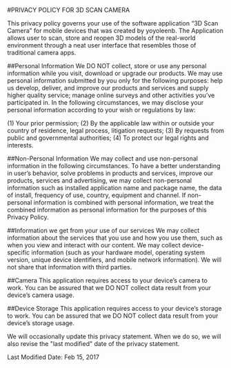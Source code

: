 #PRIVACY POLICY FOR 3D SCAN CAMERA

This privacy policy governs your use of the software application “3D Scan Camera” for mobile devices that was created by yoyoleenb. The Application allows user to scan, store and reopen 3D models of the real-world environment through a neat user interface that resembles those of traditional camera apps.

##Personal Information 
We DO NOT collect, store or use any personal information while you visit, download or upgrade our products. 
We may use personal information submitted by you only for the following purposes: help us develop, deliver, and improve our products and services and supply higher quality service; manage online surveys and other activities you’ve participated in. 
In the following circumstances, we may disclose your personal information according to your wish or regulations by law:

(1) Your prior permission;
(2) By the applicable law within or outside your country of residence, legal process, litigation requests;
(3) By requests from public and governmental authorities;
(4) To protect our legal rights and interests.

##Non-Personal Information 
We may collect and use non-personal information in the following circumstances. To have a better understanding in user’s behavior, solve problems in products and services, improve our products, services and advertising, we may collect non-personal information such as installed application name and package name, the data of install, frequency of use, country, equipment and channel. 
If non-personal information is combined with personal information, we treat the combined information as personal information for the purposes of this Privacy Policy. 

##Information we get from your use of our services 
We may collect information about the services that you use and how you use them, such as when you view and interact with our content. We may collect device-specific information (such as your hardware model, operating system version, unique device identifiers, and mobile network information). We will not share that information with third parties. 

##Camera 
This application requires access to your device’s camera to work. You can be assured that we DO NOT collect data result from your device’s camera usage. 

##Device Storage
This application requires access to your device’s storage to work. You can be assured that we DO NOT collect data result from your device’s storage usage. 

We will occasionally update this privacy statement. When we do so, we will also revise the "last modified" date of the privacy statement.

Last Modified Date: Feb 15, 2017
